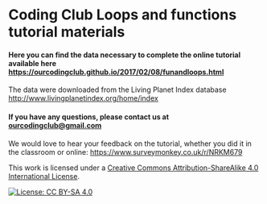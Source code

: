 # Coding Club Loops and functions tutorial materials

#### Here you can find the data necessary to complete the online tutorial available here https://ourcodingclub.github.io/2017/02/08/funandloops.html

The data were downloaded from the Living Planet Index database http://www.livingplanetindex.org/home/index

#### If you have any questions, please contact us at ourcodingclub@gmail.com

We would love to hear your feedback on the tutorial, whether you did it in the classroom or online: 
https://www.surveymonkey.co.uk/r/NRKM679

This work is licensed under a [Creative Commons Attribution-ShareAlike 4.0 International License](https://creativecommons.org/licenses/by-sa/4.0/).

[![License: CC BY-SA 4.0](https://licensebuttons.net/l/by-sa/4.0/80x15.png)](https://creativecommons.org/licenses/by-sa/4.0/)
